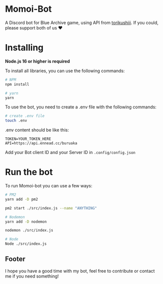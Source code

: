 # Momoi-Bot
A Discord bot for Blue Archive game, using API from [torikushiii](https://github.com/torikushiii/BlueArchiveAPI). If you could, please support both of us ❤
# Installing
**Node.js 16 or higher is required**

To install all libraries, you can use the following commands:
```bash
# NPM
npm install

# yarn
yarn
```
To use the bot, you need to create a .env file with the following commands:
```bash
# create .env file
touch .env
```
.env content should be like this:
```env
TOKEN=YOUR_TOKEN_HERE
API=https://api.ennead.cc/buruaka
```
Add your Bot client ID and your Server ID in
``
.config/config.json
``
# Run the bot
To run Momoi-bot you can use a few ways:
```bash
# PM2
yarn add -D pm2

pm2 start ./src/index.js --name "ANYTHING"

# Nodemon
yarn add -D nodemon

nodemon ./src/index.js

# Node
Node ./src/index.js
```
## Footer
I hope you have a good time with my bot, feel free to contribute or contact me if you need something!
